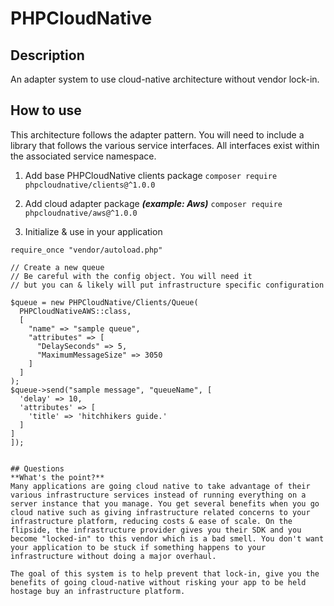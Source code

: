 # PHPCloudNative

## Description
An adapter system to use cloud-native architecture without vendor lock-in.


## How to use
This architecture follows the adapter pattern. You will need to include a library that follows the various service interfaces.
All interfaces exist within the associated service namespace.

1. Add base PHPCloudNative clients package
```composer require phpcloudnative/clients@^1.0.0 ```

2. Add cloud adapter package 
***(example: Aws)***
```composer require phpcloudnative/aws@^1.0.0 ```

3. Initialize & use in your application
```
require_once "vendor/autoload.php"

// Create a new queue
// Be careful with the config object. You will need it
// but you can & likely will put infrastructure specific configuration

$queue = new PHPCloudNative/Clients/Queue(
  PHPCloudNativeAWS::class,
  [
    "name" => "sample queue",
    "attributes" => [
      "DelaySeconds" => 5,
      "MaximumMessageSize" => 3050
    ]
  ]
);
$queue->send("sample message", "queueName", [
  'delay' => 10,
  'attributes' => [
    'title' => 'hitchhikers guide.'
  ]
]
]);


## Questions
**What's the point?**
Many applications are going cloud native to take advantage of their various infrastructure services instead of running everything on a server instance that you manage. You get several benefits when you go cloud native such as giving infrastructure related concerns to your infrastructure platform, reducing costs & ease of scale. On the flipside, the infrastructure provider gives you their SDK and you become "locked-in" to this vendor which is a bad smell. You don't want your application to be stuck if something happens to your infrastructure without doing a major overhaul.

The goal of this system is to help prevent that lock-in, give you the benefits of going cloud-native without risking your app to be held hostage buy an infrastructure platform.